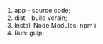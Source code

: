 <ol>
	<li>app - source code;</li>
	<li>dist - build versin;</li>
	<li>Install Node Modules: npm i</li>
	<li>Run: gulp;</li>
</ol>
